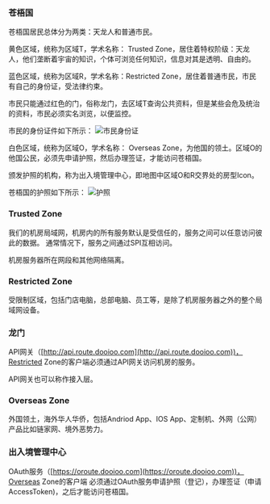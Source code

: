 <!-- toc -->
### 苍梧国
苍梧国居民总体分为两类：天龙人和普通市民。  
  
黄色区域，统称为区域T，学术名称： Trusted Zone，居住着特权阶级：天龙人，他们垄断着宇宙的知识，个体可浏览任何知识，信息对其是透明、自由的。
  

蓝色区域，统称为区域R，学术名称：Restricted Zone，居住着普通市民，市民有自己的身份证，受法律约束。  
  
市民只能通过红色的门，俗称龙门，去区域T查询公共资料，但是某些会危及统治的资料，市民必须实名浏览，以便监控。

市民的身份证件如下所示：
  ![市民身份证]({{book.imagePath}}/parts/chapter1/images/identity-card-R.png)

  

白色区域，统称为区域O，学术名称： Overseas Zone，为他国的领土。区域O的他国公民，必须先申请护照，然后办理签证，才能访问苍梧国。

颁发护照的机构，称为出入境管理中心，即地图中区域O和R交界处的房型Icon。


苍梧国的护照如下所示：
![护照]({{book.imagePath}}/parts/chapter1/images/passport_O.png)


###  Trusted Zone
我们的机房局域网，机房内的所有服务默认是受信任的，服务之间可以任意访问彼此的数据。
通常情况下，服务之间通过SPI互相访问。

机房服务器所在网段和其他网络隔离。

### Restricted Zone
受限制区域，包括门店电脑，总部电脑、员工等，是除了机房服务器之外的整个局域网设备。

### 龙门
API网关（[http://api.route.dooioo.com](http://api.route.dooioo.com))，Restricted Zone的客户端必须通过API网关访问机房的服务。

API网关也可以称作接入层。

### Overseas Zone
外国领土，海外华人华侨，包括Andriod App、IOS App、定制机、外网（公网）产品比如链家网、境外恶势力。

### 出入境管理中心
OAuth服务（[https://oroute.dooioo.com](https://oroute.dooioo.com))，Overseas Zone的客户端
必须通过OAuth服务申请护照（登记），办理签证（申请AccessToken)，之后才能访问苍梧国。













